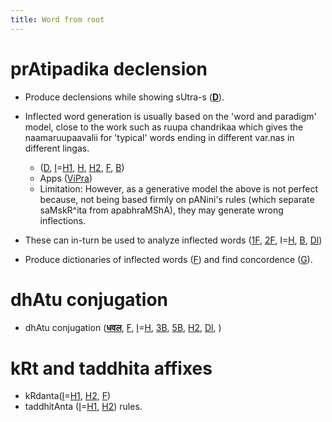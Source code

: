 ```yaml
---
title: Word from root
---
```


# prAtipadika declension

- Produce declensions while showing sUtra-s (**[D](http://lanover.com/lan/sanskrit/subanta.html)**).  

- Inflected word generation is usually based on the 'word and paradigm' model,  close to the work such as ruupa chandrikaa which gives the naamaruupaavalii for 'typical' words ending in different var.nas in different lingas.

    - ([D](http://www.sanskrit-lexicon.uni-koeln.de/work/fflex/index.html), [I](http://tdil-dc.in/san/skt_gen/generators.html)=[H1](http://sanskrit.uohyd.ac.in/lang_tech/21st-oct/downloads.html), [H](http://sanskrit.uohyd.ac.in/scl/ashtadhyayi_simulator/index.html), [H2](http://sanskrit.uohyd.ac.in/scl/skt_gen/generators.html), [F](http://sanskrit.inria.fr/DICO/grammar.html), [B](http://sanskrit1.ccv.brown.edu/tomcat/sl/NominalMorphology))
    - Apps ([ViPra](https://plus.google.com/113859883459735318216/posts/Bcv6wpT3qcA))
    - Limitation: However, as a generative model the above is not perfect because, not being based firmly on pANini's rules (which separate saMskR^ita from apabhraMShA), they may generate wrong inflections.

- These can in-turn be used to analyze inflected words ([1F](http://sanskrit.uohyd.ac.in/Heritage/DICO/index.html#stemmer), [2F](http://sanskrit.inria.fr/DICO/index.html#stemmer), I=[H](http://sanskrit.uohyd.ac.in/scl/morph/index.html), [B](http://sanskrit1.ccv.brown.edu/tomcat/sl/FunderburkInterface?type=2), [Dl](http://sanskrit.jnu.ac.in/subanta/rsubanta.jsp))
- Produce dictionaries of inflected words ([F](http://sanskrit.inria.fr/DATA/XML/)) and find concordence ([G](http://kjc-fs-cluster.kjc.uni-heidelberg.de/dcs/index.php)).

# dhAtu conjugation
- dhAtu conjugation (**[धवल](http://www.sanskritworld.in/sanskrittool/SanskritVerb/tiGanta.html)**, [F](http://sanskrit.inria.fr/DICO/grammar.html), [I](http://tdil-dc.in/san/skt_gen/verb/verb_gen.html)=[H](http://sanskrit.uohyd.ac.in/Heritage/DICO/grammar.html#roots), [3B](http://sanskrit1.ccv.brown.edu/tomcat/sl/VerbalMorphology), [5B](http://sanskrit1.ccv.brown.edu/Sanskrit/software/gshell/index2.html), [H2](http://sanskrit.uohyd.ac.in/scl/skt_gen/generators.html), [Dl](http://sanskrit.jnu.ac.in/tinanta/tinanta.jsp?t=164), )

# kRt and taddhita affixes
- kRdanta([I](http://tdil-dc.in/san/skt_gen/kqw/kqw_gen.html)=[H1](http://sanskrit.uohyd.ac.in/lang_tech/21st-oct/downloads.html), [H2](http://sanskrit.uohyd.ac.in/scl/skt_gen/generators.html), [F](http://sanskrit.inria.fr/DICO/grammar.html))
- taddhitAnta ([I](http://tdil-dc.in/san/skt_gen/waxXiwa/waxXiwa_gen.html)=[H1](http://sanskrit.uohyd.ac.in/lang_tech/21st-oct/downloads.html), [H2](http://sanskrit.uohyd.ac.in/scl/skt_gen/generators.html)) rules.
